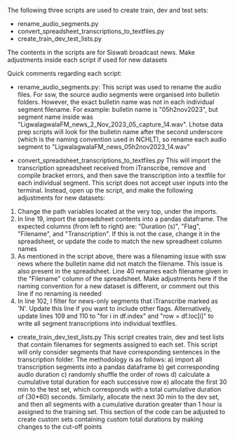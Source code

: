 The following three scripts are used to create train, dev and test sets:
- rename_audio_segments.py
- convert_spreadsheet_transcriptions_to_textfiles.py
- create_train_dev_test_lists.py

The contents in the scripts are for Siswati broadcast news. Make adjustments inside each script if used for new datasets

Quick comments regarding each script:
- rename_audio_segments.py:
This script was used to rename the audio files. For ssw, the source audio segments were organised into bulletin folders. However, the exact bulletin name was not in each individual segment filename.
For example: bulletin name is "05h2nov2023", but segment name inside was "LigwalagwalaFM_news_2_Nov_2023_05_capture_14.wav". Lhotse data prep scripts will look for the bulletin name after the second underscore (which is the naming convention used in NCHLT), so rename each audio segment to "LigwalagwalaFM_news_05h2nov2023_14.wav"

- convert_spreadsheet_transcriptions_to_textfiles.py
This will import the transcription spreadsheet received from iTranscribe, remove and compile bracket errors, and then save the transcription into a textfile for each individual segment.
This script does not accept user inputs into the terminal. Instead, open up the script, and make the following adjustments for new datasets:
1. Change the path variables located at the very top, under the imports.
2. In line 19, import the spreadsheet contents into a pandas dataframe. The expected columns (from left to right) are: "Duration (s)", "Flag", "Filename", and "Transcription". If this is not the case, change it in the spreadsheet, or update the code to match the new spreadheet column names
3. As mentioned in the script above, there was a filenaming issue with ssw news where the bulletin name did not match the filename. This issue is also present in the spreadsheet. Line 40 renames each filename given in the "Filename" column of the spreadsheet. Make adjustments here if the naming convention for a new dataset is different, or comment out this line if no renaming is needed
4. In line 102, I filter for news-only segments that iTranscribe marked as 'N'. Update this line if you want to include other flags. Alternatively, update lines 109 and 110 to "for i in df.index" and "row = df.loc[i]" to write all segment transcriptions into individual textfiles.

- create_train_dev_test_lists.py
This script creates train, dev and test lists that contain filenames for segments assigned to each set. This script will only consider segments that have corresponding sentences in the transcription folder. The methodology is as follows:
a) import all transcription segments into a pandas dataframe
b) get corresponding audio duration
c) randomly shuffle the order of rows
d) calculate a cumulative total duration for each successive row
e) allocate the first 30 min to the test set, which corresponds with a total cumulative duration of (30*60) seconds. Similarly, allocate the next 30 min to the dev set, and then all segments with a cumulative duration greater than 1 hour is assigned to the training set. This section of the code can be adjusted to create custom sets containing custom total durations by making changes to the cut-off points

